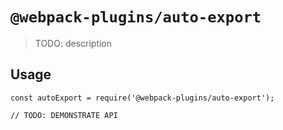 # `@webpack-plugins/auto-export`

> TODO: description

## Usage

```
const autoExport = require('@webpack-plugins/auto-export');

// TODO: DEMONSTRATE API
```
